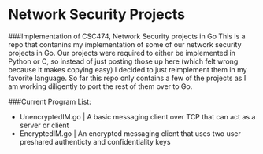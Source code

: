 # Network Security Projects
###Implementation of CSC474, Network Security projects in Go
This is a repo that contanins my implementation of some of our network security projects in Go.
Our projects were required to either be implemented in Python or C, so instead of just posting those up here (which felt wrong because it makes copying easy) I decided to just reimplement them in my favorite language. 
So far this repo only contains a few of the projects as I am working diligently to port the rest of them over to Go. 

###Current Program List:
- UnencryptedIM.go  | A basic messaging client over TCP that can act as a server or client
- EncryptedIM.go    | An encrypted messaging client that uses two user preshared authenticty and confidentiality keys
